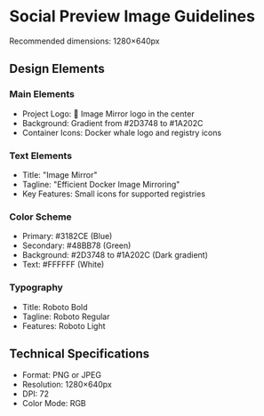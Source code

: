 # Social Preview Image Guidelines

Recommended dimensions: 1280×640px

## Design Elements

### Main Elements
- Project Logo: 🔄 Image Mirror logo in the center
- Background: Gradient from #2D3748 to #1A202C
- Container Icons: Docker whale logo and registry icons

### Text Elements
- Title: "Image Mirror"
- Tagline: "Efficient Docker Image Mirroring"
- Key Features: Small icons for supported registries

### Color Scheme
- Primary: #3182CE (Blue)
- Secondary: #48BB78 (Green)
- Background: #2D3748 to #1A202C (Dark gradient)
- Text: #FFFFFF (White)

### Typography
- Title: Roboto Bold
- Tagline: Roboto Regular
- Features: Roboto Light

## Technical Specifications
- Format: PNG or JPEG
- Resolution: 1280×640px
- DPI: 72
- Color Mode: RGB
